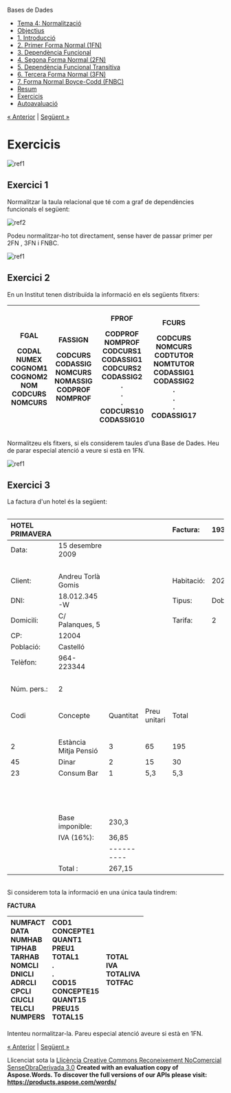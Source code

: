 Bases de Dades

- [Tema 4: Normalització](index.md)
- [Objectius](objectius.md)
- [1. Introducció](1_introducci.md)
- [2. Primer Forma Normal (1FN)](2_primer_forma_normal_1fn.md)
- [3. Dependència Funcional](3_dependncia_funcional.md)
- [4. Segona Forma Normal (2FN)](4_segona_forma_normal_2fn.md)
- [5. Dependència Funcional Transitiva](5_dependncia_funcional_transitiva.md)
- [6. Tercera Forma Normal (3FN)](6_tercera_forma_normal_3fn.md)
- [7. Forma Normal Boyce-Codd (FNBC)](7_forma_normal_boycecodd_fnbc.md)
- [Resum](resum.md)
- [Exercicis](exercicis.md)
- [Autoavaluació](autoavaluaci.md)

[« Anterior](resum.md) | [Següent »](autoavaluaci.md)
# <a name="main"></a>**Exercicis**
![ref1]
## **Exercici 1**
Normalitzar la taula relacional que té com a graf de dependències funcionals el següent: 

![ref2]



Podeu normalitzar-ho tot directament, sense haver de passar primer per 2FN , 3FN i FNBC. 

![ref1]
## **Exercici 2**
En un Institut tenen distribuïda la informació en els següents fitxers:

|<p>**FGAL** </p><p>CODAL <br>NUMEX <br>COGNOM1 <br>COGNOM2 <br>NOM <br>CODCURS <br>NOMCURS</p>|<p>**FASSIGN**</p><p>CODCURS <br>CODASSIG <br>NOMCURS <br>NOMASSIG <br>CODPROF <br>NOMPROF</p>|<p>**FPROF**</p><p>CODPROF <br>NOMPROF <br>CODCURS1 <br>CODASSIG1 <br>CODCURS2 <br>CODASSIG2 <br>. <br>. <br>. <br>CODCURS10 <br>CODASSIG10</p>|<p>**FCURS**</p><p>CODCURS <br>NOMCURS <br>CODTUTOR <br>NOMTUTOR <br>CODASSIG1 <br>CODASSIG2 <br>. <br>. <br>. <br>CODASSIG17</p>|
| :-: | :-: | :-: | :-: |

Normalitzeu els fitxers, si els considerem taules d’una Base de Dades. Heu de parar especial atenció a veure si està en 1FN.

![ref1]
## **Exercici 3**
La factura d'un hotel és la següent:

||
| :- |

|HOTEL PRIMAVERA|| | |Factura:|1934|
| :- | :- | :- | :- | :- | :- |
|Data:|15 desembre 2009| | | | |
| | | | | | |
|Client:|Andreu Torlà Gomis| | |Habitació:|202|
|DNI:|18\.012.345-W| | |Tipus:|Doble|
|Domicili:|C/ Palanques, 5| | |Tarifa:|2|
|CP:|12004| | | | |
|Població:|Castelló| | | | |
|Telèfon:|964-223344| | | | |
| | | | | | |
|Núm. pers.:|2| | | | |
| | | | | | |
|Codi|Concepte|Quantitat|Preu unitari|Total| |
| | | | | | |
|2|Estància Mitja Pensió|3|65|195| |
|45|Dinar|2|15|30| |
|23|Consum Bar|1|5,3|5,3| |
| | | | | | |
| | | | | | |
| | | | | | |
| |Base imponible:|230,3| | | |
| |IVA (16%):|36,85| | | |
| | |----------| | | |
| |Total :|267,15| | | |

||
| :- |


Si considerem tota la informació en una única taula tindrem:

**FACTURA**

|NUMFACT <br>DATA <br>NUMHAB <br>TIPHAB <br>TARHAB <br>NOMCLI <br>DNICLI <br>ADRCLI <br>CPCLI <br>CIUCLI <br>TELCLI <br>NUMPERS|COD1 <br>CONCEPTE1 <br>QUANT1 <br>PREU1 <br>TOTAL1 <br>. <br>. <br>COD15 <br>CONCEPTE15 <br>QUANT15 <br>PREU15 <br>TOTAL15|TOTAL <br>IVA <br>TOTALIVA <br>TOTFAC|
| :- | :- | :- |

Intenteu normalitzar-la. Pareu especial atenció aveure si està en 1FN.

[« Anterior](resum.md) | [Següent »](autoavaluaci.md)

Llicenciat sota la [Llicència Creative Commons Reconeixement NoComercial SenseObraDerivada 3.0](http://creativecommons.org/licenses/by-nc-nd/3.0/)
**Created with an evaluation copy of Aspose.Words. To discover the full versions of our APIs please visit: https://products.aspose.com/words/**

[ref1]: exercicis.002.png
[ref2]: exercicis.003.png
